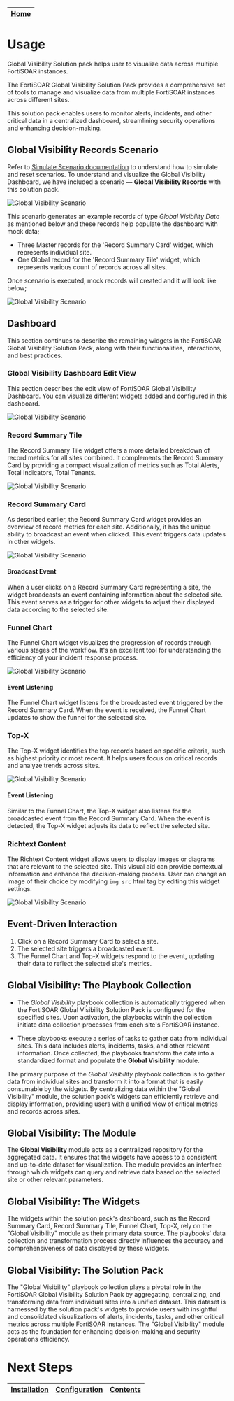 | [Home](../README.md) |
|----------------------|

# Usage

Global Visibility Solution pack helps user to visualize data across multiple FortiSOAR instances.

The FortiSOAR Global Visibility Solution Pack provides a comprehensive set of tools to manage and visualize data from multiple FortiSOAR instances across different sites.

This solution pack enables users to monitor alerts, incidents, and other critical data in a centralized dashboard, streamlining security operations and enhancing decision-making.

## Global Visibility Records Scenario
Refer to [Simulate Scenario documentation](https://github.com/fortinet-fortisoar/solution-pack-soc-simulator/blob/develop/docs/usage.md) to understand how to simulate and reset scenarios.
To understand and visualize the Global Visibility Dashboard, we have included a scenario &mdash; **Global Visibility Records** with this solution pack. 

![Global Visibility Scenario](./res/global-visibility-scenario-01.png)
    
This scenario generates an example records of type *Global Visibility Data* as mentioned below and these records help populate the dashboard with mock data;
 - Three Master records for the 'Record Summary Card' widget, which represents individual site.
 - One Global record for the 'Record Summary Tile' widget, which represents various count of records across all sites.

Once scenario is executed, mock records will created and it will look like below;
    
![Global Visibility Scenario](./res/global-visibility-data-01.png)
 

## Dashboard
This section continues to describe the remaining widgets in the FortiSOAR Global Visibility Solution Pack, along with their functionalities, interactions, and best practices.

### Global Visibility Dashboard Edit View
This section describes the edit view of FortiSOAR Global Visibility Dashboard. You can visualize different widgets added and configured in this dashboard.

![Global Visibility Scenario](./res/global-visibility-dashboard-edit-01.png)

### Record Summary Tile
The Record Summary Tile widget offers a more detailed breakdown of record metrics for all sites combined. It complements the Record Summary Card by providing a compact visualization of metrics such as Total Alerts, Total Indicators, Total Tenants.

![Global Visibility Scenario](./res/global-visibility-dashboard-widget-01.png)

### Record Summary Card
As described earlier, the Record Summary Card widget provides an overview of record metrics for each site. Additionally, it has the unique ability to broadcast an event when clicked. This event triggers data updates in other widgets.

![Global Visibility Scenario](./res/global-visibility-dashboard-widget-02.png)

#### Broadcast Event
When a user clicks on a Record Summary Card representing a site, the widget broadcasts an event containing information about the selected site. This event serves as a trigger for other widgets to adjust their displayed data according to the selected site.

### Funnel Chart
The Funnel Chart widget visualizes the progression of records through various stages of the workflow. It's an excellent tool for understanding the efficiency of your incident response process.

![Global Visibility Scenario](./res/global-visibility-dashboard-widget-04.png)

#### Event Listening

The Funnel Chart widget listens for the broadcasted event triggered by the Record Summary Card. When the event is received, the Funnel Chart updates to show the funnel for the selected site.

### Top-X
The Top-X widget identifies the top records based on specific criteria, such as highest priority or most recent. It helps users focus on critical records and analyze trends across sites.

![Global Visibility Scenario](./res/global-visibility-dashboard-widget-03.png)

#### Event Listening

Similar to the Funnel Chart, the Top-X widget also listens for the broadcasted event from the Record Summary Card. When the event is detected, the Top-X widget adjusts its data to reflect the selected site.

### Richtext Content
The Richtext Content widget allows users to display images or diagrams that are relevant to the selected site. This visual aid can provide contextual information and enhance the decision-making process. User can change an image of their choice by modifying `img src` html tag by editing this widget settings.

![Global Visibility Scenario](./res/global-visibility-dashboard-widget-05.png)

## Event-Driven Interaction

1. Click on a Record Summary Card to select a site.
2. The selected site triggers a broadcasted event.
3. The Funnel Chart and Top-X widgets respond to the event, updating their data to reflect the selected site's metrics.


## Global Visibility: The Playbook Collection

- The *Global Visibility* playbook collection is automatically triggered when the FortiSOAR Global Visibility Solution Pack is configured for the specified sites. Upon activation, the playbooks within the collection initiate data collection processes from each site's FortiSOAR instance.

- These playbooks execute a series of tasks to gather data from individual sites. This data includes alerts, incidents, tasks, and other relevant information. Once collected, the playbooks transform the data into a standardized format and populate the **Global Visibility** module.

The primary purpose of the *Global Visibility* playbook collection is to gather data from individual sites and transform it into a format that is easily consumable by the widgets. By centralizing data within the "Global Visibility" module, the solution pack's widgets can efficiently retrieve and display information, providing users with a unified view of critical metrics and records across sites.

## Global Visibility: The Module

The **Global Visibility** module acts as a centralized repository for the aggregated data. It ensures that the widgets have access to a consistent and up-to-date dataset for visualization. The module provides an interface through which widgets can query and retrieve data based on the selected site or other relevant parameters.

## Global Visibility: The Widgets

The widgets within the solution pack's dashboard, such as the Record Summary Card, Record Summary Tile, Funnel Chart, Top-X, rely on the "Global Visibility" module as their primary data source. The playbooks' data collection and transformation process directly influences the accuracy and comprehensiveness of data displayed by these widgets.

## Global Visibility: The Solution Pack

The "Global Visibility" playbook collection plays a pivotal role in the FortiSOAR Global Visibility Solution Pack by aggregating, centralizing, and transforming data from individual sites into a unified dataset. This dataset is harnessed by the solution pack's widgets to provide users with insightful and consolidated visualizations of alerts, incidents, tasks, and other critical metrics across multiple FortiSOAR instances. The "Global Visibility" module acts as the foundation for enhancing decision-making and security operations efficiency.


# Next Steps

| [Installation](./setup.md#installation) | [Configuration](./setup.md#configuration) | [Contents](./contents.md) |
|-----------------------------------------|-------------------------------------------|---------------------------|
